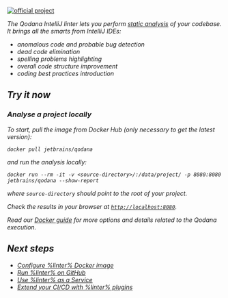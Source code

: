[//]: # (title: Qodana IntelliJ)

[![official project](https://jb.gg/badges/official-flat-square.svg)](https://confluence.jetbrains.com/display/ALL/JetBrains+on+GitHub)

<var name="linter" value="Qodana IntelliJ"/>
<var name="tech" value="linter"/>
<var name="techs" value="linters"/>
<var name="tech-link" value="supported-technologies.md"/>

<warning>
<p>
    <include src="lib_qd.xml" include-id="qodana-intellij-deprecation"/>
</p>
</warning>


<note>

<include src="lib_qd.xml" include-id="supported-techs">
    <var name="linter" value="Qodana IntelliJ"/>
    </include>

</note>

The Qodana IntelliJ linter lets you perform [static analysis](https://en.wikipedia.org/wiki/Static_program_analysis) of your
codebase. It brings all the smarts from IntelliJ IDEs:

* anomalous code and probable bug detection
* dead code elimination
* spelling problems highlighting
* overall code structure improvement
* coding best practices introduction

## Try it now

### Analyse a project locally

To start, pull the image from Docker Hub (only necessary to get the latest version):

```shell
docker pull jetbrains/qodana
```

and run the analysis locally:

```shell
docker run --rm -it -v <source-directory>/:/data/project/ -p 8080:8080 jetbrains/qodana --show-report
```

where `source-directory` should point to the root of your project.

Check the results in your browser at [`http://localhost:8080`](http://localhost:8080).

Read our [Docker guide](docker-images.md) for more options and details related to the Qodana execution.


<tip>

<include src="lib_qd.xml" include-id="qodana-playground-tip">
    <var name="qodana-playground-url" value="https://qodana.teamcity.com/project/Hosted_Root_Java?mode=builds#all-projects"/>
    <var name="linter" value="Qodana IntelliJ linters"/>
</include>

</tip>

## Next steps

- <a href="qodana-intellij-docker-readme.md">Configure %linter% Docker image</a>
- <a href="qodana-github-action.md">Run %linter% on GitHub</a>
- <a href="service.md">Use %linter% as a Service</a>
- <a href="ci.md">Extend your CI/CD with %linter% plugins</a>
